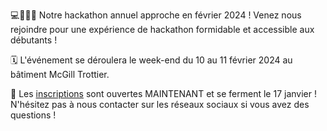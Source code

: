 💻👩‍💻🥳 Notre hackathon annuel approche en février 2024 ! Venez nous rejoindre pour une expérience de hackathon formidable et accessible aux débutants !

🗓️ L'événement se déroulera le week-end du 10 au 11 février 2024 au bâtiment McGill Trottier.

🔗 Les [inscriptions](https://docs.google.com/forms/d/e/1FAIpQLScqGHQi4a9Ie2PH_4jzqzMp5GQ1CGV1cxs4Ko4yOuStf6SnOg/viewform?pli=1) sont ouvertes MAINTENANT et se ferment le 17 janvier ! N'hésitez pas à nous contacter sur les réseaux sociaux si vous avez des questions !